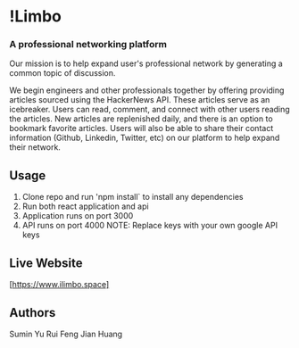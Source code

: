 # !Limbo
### A professional networking platform

Our mission is to help expand user's professional network by generating
a common topic of discussion.

We begin engineers and other professionals together by offering providing
articles sourced using the HackerNews API. These articles serve as an
icebreaker. Users can read, comment, and connect with other users reading the
articles. New articles are replenished daily, and there is an option to
bookmark favorite articles. Users will also be able to share their contact information
(Github, Linkedin, Twitter, etc) on our platform to help expand their network.

## Usage
1. Clone repo and run 'npm install` to install any dependencies
2. Run both react application and api
3. Application runs on port 3000
4. API runs on port 4000
NOTE: Replace keys with your own google API keys

## Live Website
[https://www.ilimbo.space]

## Authors
Sumin Yu
Rui Feng
Jian Huang
